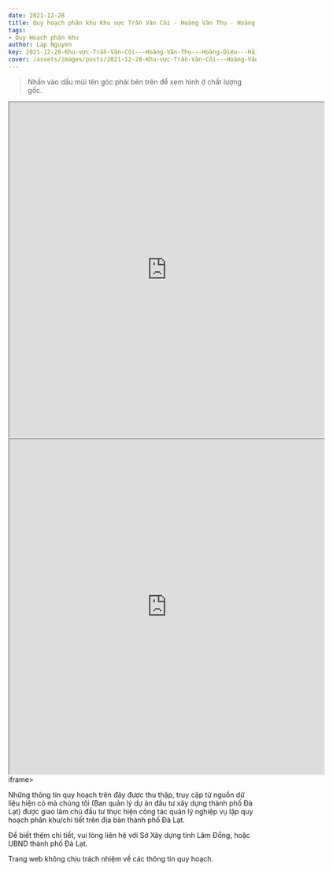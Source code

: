 ```yaml
---
date: 2021-12-28
title: Quy hoạch phân khu Khu vực Trần Văn Côi - Hoàng Văn Thụ - Hoàng Diệu - Hải Thượng - Mai Hắc Đế - Ngô Quyền (Khu D3), phường 5, phường 6, thành phố Đà Lạt
tags:
- Quy Hoạch phân khu
author: Lap Nguyen
key: 2021-12-28-Khu-vực-Trần-Văn-Côi---Hoàng-Văn-Thụ---Hoàng-Diệu---Hải-Thượng---Mai-Hắc-Đế---Ngô-Quyền-(Khu-D3),-Phường-5,-Phường-6,-TP-Đà-Lạt
cover: /assets/images/posts/2021-12-28-Khu-vực-Trần-Văn-Côi---Hoàng-Văn-Thụ---Hoàng-Diệu---Hải-Thượng---Mai-Hắc-Đế---Ngô-Quyền-(Khu-D3),-Phường-5,-Phường-6,-TP-Đà-Lạt.png
---
```


> Nhấn vào dấu mũi tên góc phải bên trên để xem hình ở chất lượng gốc.

<iframe src="https://drive.google.com/file/d/17NqsZn0OCicEZ_3YEms9VnlzpGuPv1L4/preview" width="640" height="680" allow="autoplay"></iframe>

<iframe src="https://drive.google.com/file/d/1IP-LEF_tavyR_F6yWfjBslPtIFUp25Wq/preview" width="640" height="680" allow="autoplay"></iframe>iframe>

Những thông tin quy hoạch trên đây được thu thập, truy cập từ nguồn dữ liệu hiện có mà chúng tôi 
(Ban quản lý dự án đầu tư xây dựng thành phố Đà Lạt) được giao làm chủ đầu tư thực hiện công tác quản lý nghiệp vụ 
lập quy hoạch phân khu/chi tiết trên địa bàn thành phố Đà Lạt.

Để biết thêm chi tiết, vui lòng liên hệ với Sở Xây dựng tỉnh Lâm Đồng, hoặc UBND thành phố Đà Lạt.

Trang web không chịu trách nhiệm về các thông tin quy hoạch.
